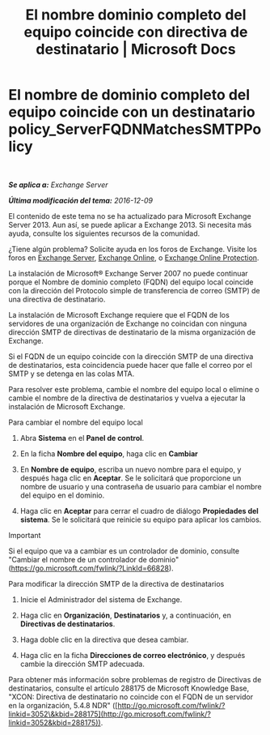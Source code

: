 ﻿---
title: 'El nombre dominio completo del equipo coincide con directiva de destinatario | Microsoft Docs'
TOCTitle: El nombre de dominio completo del equipo coincide con un destinatario policy_ServerFQDNMatchesSMTPPolicy
ms:assetid: f3ea61f8-1788-4cbf-814e-f7c088c1ac47
ms:mtpsurl: https://technet.microsoft.com/es-es/library/ms.exch.setupreadiness.serverfqdnmatchessmtppolicy(v=EXCHG.150)
ms:contentKeyID: 48268861
ms.date: 05/22/2018
mtps_version: v=EXCHG.150
ms.translationtype: MT
---

# El nombre de dominio completo del equipo coincide con un destinatario policy\_ServerFQDNMatchesSMTPPolicy

 

_**Se aplica a:** Exchange Server_

_**Última modificación del tema:** 2016-12-09_

El contenido de este tema no se ha actualizado para Microsoft Exchange Server 2013. Aun así, se puede aplicar a Exchange 2013. Si necesita más ayuda, consulte los siguientes recursos de la comunidad.

¿Tiene algún problema? Solicite ayuda en los foros de Exchange. Visite los foros en [Exchange Server](https://go.microsoft.com/fwlink/p/?linkid=60612), [Exchange Online](https://go.microsoft.com/fwlink/p/?linkid=267542), o [Exchange Online Protection](https://go.microsoft.com/fwlink/p/?linkid=285351).

La instalación de Microsoft® Exchange Server 2007 no puede continuar porque el Nombre de dominio completo (FQDN) del equipo local coincide con la dirección del Protocolo simple de transferencia de correo (SMTP) de una directiva de destinatario.

La instalación de Microsoft Exchange requiere que el FQDN de los servidores de una organización de Exchange no coincidan con ninguna dirección SMTP de directivas de destinatario de la misma organización de Exchange.

Si el FQDN de un equipo coincide con la dirección SMTP de una directiva de destinatarios, esta coincidencia puede hacer que falle el correo por el SMTP y se detenga en las colas MTA.

Para resolver este problema, cambie el nombre del equipo local o elimine o cambie el nombre de la directiva de destinatarios y vuelva a ejecutar la instalación de Microsoft Exchange.

Para cambiar el nombre del equipo local

1.  Abra **Sistema** en el **Panel de control**.

2.  En la ficha **Nombre del equipo**, haga clic en **Cambiar**

3.  En **Nombre de equipo**, escriba un nuevo nombre para el equipo, y después haga clic en **Aceptar**. Se le solicitará que proporcione un nombre de usuario y una contraseña de usuario para cambiar el nombre del equipo en el dominio.

4.  Haga clic en **Aceptar** para cerrar el cuadro de diálogo **Propiedades del sistema**. Se le solicitará que reinicie su equipo para aplicar los cambios.


> [!IMPORTANT]
> Si el equipo que va a cambiar es un controlador de dominio, consulte "Cambiar el nombre de un controlador de dominio" (<A href="https://go.microsoft.com/fwlink/?linkid=66828">https://go.microsoft.com/fwlink/?LinkId=66828</A>).



Para modificar la dirección SMTP de la directiva de destinatarios

1.  Inicie el Administrador del sistema de Exchange.

2.  Haga clic en **Organización**, **Destinatarios** y, a continuación, en **Directivas de destinatarios**.

3.  Haga doble clic en la directiva que desea cambiar.

4.  Haga clic en la ficha **Direcciones de correo electrónico**, y después cambie la dirección SMTP adecuada.

Para obtener más información sobre problemas de registro de Directivas de destinatarios, consulte el artículo 288175 de Microsoft Knowledge Base, "XCON: Directiva de destinatario no coincide con el FQDN de un servidor en la organización, 5.4.8 NDR" ([http://go.microsoft.com/fwlink/?linkid=3052\&kbid=288175](http://go.microsoft.com/fwlink/?linkid=3052&kbid=288175)).

